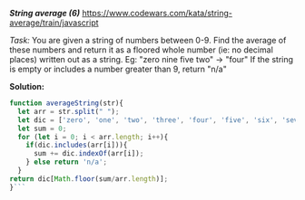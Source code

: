 

***String average (6)***
https://www.codewars.com/kata/string-average/train/javascript

*Task:*
You are given a string of numbers between 0-9. Find the average of these numbers and return it as a floored whole number (ie: no decimal places) written out as a string. Eg:
"zero nine five two" -> "four"
If the string is empty or includes a number greater than 9, return "n/a"

**Solution:**
```javascript
function averageString(str){
  let arr = str.split(" ");
  let dic = ['zero', 'one', 'two', 'three', 'four', 'five', 'six', 'seven', 'eight', 'nine'];
  let sum = 0;
  for (let i = 0; i < arr.length; i++){
    if(dic.includes(arr[i])){
      sum += dic.indexOf(arr[i]);
    } else return 'n/a';
  } 
return dic[Math.floor(sum/arr.length)];
}```